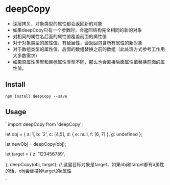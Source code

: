 # deepCopy

* 深层拷贝，对象类型的属性都会返回新的对象
* 如果deepCopy只有一个参数时，会返回结构完全相同的新的对象
* 对相同的属性名后面的属性值覆盖前面的属性值
* 对于对象类型的属性值，有延展性，会返回包含所有属性的新对象
* 对于数组类型的属性值，后面的数组替换之前的数组（此处理方式参考工作用大多数需求）
* 如果原属性类型和目标属性类型不同，那么也会直接后面属性值替换前面的属性值。

## Install
`npm install deepCopy --save`

## Usage
`
import deepCopy from 'deepCopy';

let obj = {
    a: 1,
    b: '2',
    c: [4,5],
    d: {
        e: null,
        f: [6, 7]
    },
    g: undefined
};

let newObj = deepCopy(obj);
<!-- {
    a: 1,
    b: '2',
    c: [4,5],
    d: {
        e: null,
        f: [6, 7]
    },
    g: undefined
} -->


let target = {
    z: '123456789',

};
deepCopy(obj, target);
// 这里目标对象是target，如果obj和target都有a属性的话，obj会替换掉target的a属性
<!-- {
    "z": "123456789",
    "a": 1,
    "b": "2",
    "c": [4, 5],
    "d": {
        "e": null,
        "f": [6, 7]
    }
} -->
`

